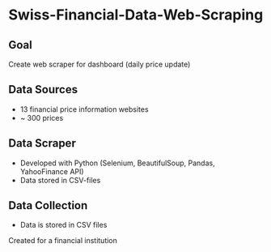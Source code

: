 # Swiss-Financial-Data-Web-Scraping

## Goal
Create web scraper for dashboard (daily price update)

## Data Sources
- 13 financial price information websites
- ~ 300 prices

## Data Scraper
- Developed with Python (Selenium, BeautifulSoup, Pandas, YahooFinance API)
- Data stored in CSV-files

## Data Collection
- Data is stored in CSV files


Created for a financial institution
